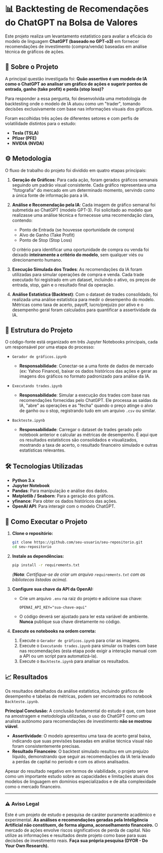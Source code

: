 # 📊 Backtesting de Recomendações do ChatGPT na Bolsa de Valores

Este projeto realiza um levantamento estatístico para avaliar a eficácia do modelo de linguagem **ChatGPT (baseado no GPT-o3)** em fornecer recomendações de investimento (compra/venda) baseadas em análise técnica de gráficos de ações.

## 📝 Sobre o Projeto

A principal questão investigada foi: **Quão assertivo é um modelo de IA como o ChatGPT ao analisar um gráfico de ações e sugerir pontos de entrada, ganho (take profit) e perda (stop loss)?**

Para responder a essa pergunta, foi desenvolvida uma metodologia de backtesting onde o modelo de IA atuou como um "trader", tomando decisões exclusivamente com base nas informações visuais dos gráficos.

Foram escolhidas três ações de diferentes setores e com perfis de volatilidade distintos para o estudo:
*   **Tesla (TSLA)**
*   **Pfizer (PFE)**
*   **NVIDIA (NVDA)**

## ⚙️ Metodologia

O fluxo de trabalho do projeto foi dividido em quatro etapas principais:

1.  **Geração de Gráficos**: Para cada ação, foram gerados gráficos semanais seguindo um padrão visual consistente. Cada gráfico representava uma "fotografia" do mercado em um determinado momento, servindo como a única fonte de informação para a IA.

2.  **Análise e Recomendação pela IA**: Cada imagem de gráfico semanal foi submetida ao ChatGPT (modelo GPT-3). Foi solicitado ao modelo que realizasse uma análise técnica e fornecesse uma recomendação clara, contendo:
    *   Ponto de Entrada (se houvesse oportunidade de compra)
    *   Alvo de Ganho (Take Profit)
    *   Ponto de Stop (Stop Loss)
    
    O critério para identificar uma oportunidade de compra ou venda foi deixado **inteiramente a critério do modelo**, sem qualquer viés ou direcionamento humano.

3.  **Execução Simulada dos Trades**: As recomendações da IA foram utilizadas para simular operações de compra e venda. Cada trade executado foi registrado em um dataset, incluindo o ativo, os preços de entrada, stop, gain e o resultado final da operação.

4.  **Análise Estatística (Backtest)**: Com o dataset de trades consolidado, foi realizada uma análise estatística para medir o desempenho do modelo. Métricas como taxa de acerto, payoff, lucro/prejuízo por ativo e o desempenho geral foram calculados para quantificar a assertividade da IA.

## 📁 Estrutura do Projeto

O código-fonte está organizado em três Jupyter Notebooks principais, cada um responsável por uma etapa do processo:

*   `Gerador de gráficos.ipynb`
    *   **Responsabilidade**: Conectar-se a uma fonte de dados de mercado (ex: Yahoo Finance), baixar os dados históricos das ações e gerar as imagens dos gráficos no formato padronizado para análise da IA.

*   `Executando trades.ipynb`
    *   **Responsabilidade**: Simular a execução dos trades com base nas recomendações fornecidas pelo ChatGPT. Ele processa as saídas da IA, "abre" as operações e as "fecha" quando o preço atinge o alvo de ganho ou o stop, registrando tudo em um arquivo `.csv` ou similar.

*   `Backteste.ipynb`
    *   **Responsabilidade**: Carregar o dataset de trades gerado pelo notebook anterior e calcular as métricas de desempenho. É aqui que os resultados estatísticos são consolidados e visualizados, mostrando a taxa de acerto, o resultado financeiro simulado e outras estatísticas relevantes.

## 🛠️ Tecnologias Utilizadas

*   **Python 3.x**
*   **Jupyter Notebook**
*   **Pandas**: Para manipulação e análise dos dados.
*   **Matplotlib / Seaborn**: Para a geração dos gráficos.
*   **yfinance**: Para obter os dados históricos das ações.
*   **OpenAI API**: Para interagir com o modelo ChatGPT.

## 🚀 Como Executar o Projeto

1.  **Clone o repositório:**
    ```bash
    git clone https://github.com/seu-usuario/seu-repositorio.git
    cd seu-repositorio
    ```

2.  **Instale as dependências:**
    ```bash
    pip install -r requirements.txt
    ```
    *(**Nota**: Certifique-se de criar um arquivo `requirements.txt` com as bibliotecas listadas acima).*

3.  **Configure sua chave da API da OpenAI:**
    *   Crie um arquivo `.env` na raiz do projeto e adicione sua chave:
        ```
        OPENAI_API_KEY="sua-chave-aqui"
        ```
    *   O código deverá ser ajustado para ler esta variável de ambiente. **Nunca** publique sua chave diretamente no código.

4.  **Execute os notebooks na ordem correta:**
    1.  Execute o `Gerador de gráficos.ipynb` para criar as imagens.
    2.  Execute o `Executando trades.ipynb` para simular os trades com base nas recomendações (esta etapa pode exigir a interação manual com a API ou um script para automatizá-la).
    3.  Execute o `Backteste.ipynb` para analisar os resultados.

## 📈 Resultados

Os resultados detalhados da análise estatística, incluindo gráficos de desempenho e tabelas de métricas, podem ser encontrados no notebook `Backteste.ipynb`.

**Principal Conclusão:**
A conclusão fundamental do estudo é que, com base na amostragem e metodologia utilizadas, o uso do ChatGPT como um analista autônomo para recomendações de investimento **não se mostrou viável**.

*   **Assertividade**: O modelo apresentou uma taxa de acerto geral baixa, indicando que suas previsões baseadas em análise técnica visual não foram consistentemente precisas.
*   **Resultado Financeiro**: O backtest simulado resultou em um prejuízo líquido, demonstrando que seguir as recomendações da IA teria levado a perdas de capital no período e com os ativos analisados.

Apesar do resultado negativo em termos de viabilidade, o projeto serve como um importante estudo sobre as capacidades e limitações atuais dos modelos de linguagem em domínios especializados e de alta complexidade como o mercado financeiro.

---

### ⚠️ Aviso Legal

Este é um projeto de estudo e pesquisa de caráter puramente acadêmico e experimental. **As análises e recomendações geradas pela Inteligência Artificial não constituem, de forma alguma, aconselhamento financeiro.** O mercado de ações envolve riscos significativos de perda de capital. Não utilize as informações e resultados deste projeto como base para suas decisões de investimento reais. **Faça sua própria pesquisa (DYOR - Do Your Own Research).**
